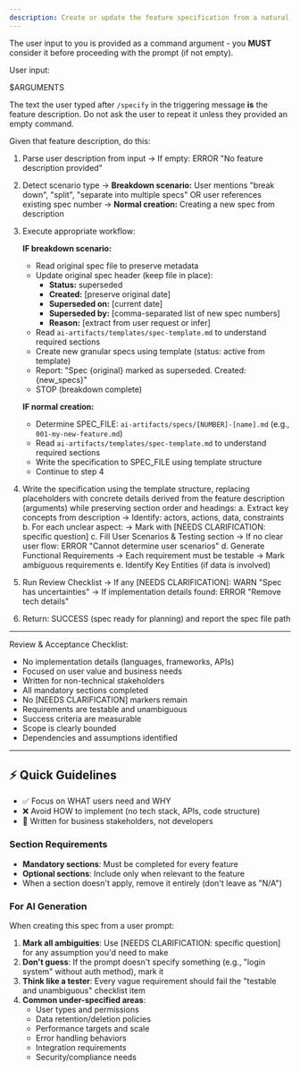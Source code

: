 ```yaml
---
description: Create or update the feature specification from a natural language feature description.
---
```


The user input to you is provided as a command argument - you **MUST** consider it before proceeding with the prompt (if not empty).

User input:

$ARGUMENTS

The text the user typed after `/specify` in the triggering message **is** the feature description. Do not ask the user to repeat it unless they provided an empty command.

Given that feature description, do this:

1. Parse user description from input
   → If empty: ERROR "No feature description provided"

2. Detect scenario type
   → **Breakdown scenario:** User mentions "break down", "split", "separate into multiple specs" OR user references existing spec number
   → **Normal creation:** Creating a new spec from description

3. Execute appropriate workflow:

   **IF breakdown scenario:**
   - Read original spec file to preserve metadata
   - Update original spec header (keep file in place):
     - **Status:** superseded
     - **Created:** [preserve original date]
     - **Superseded on:** [current date]
     - **Superseded by:** [comma-separated list of new spec numbers]
     - **Reason:** [extract from user request or infer]
   - Read `ai-artifacts/templates/spec-template.md` to understand required sections
   - Create new granular specs using template (status: active from template)
   - Report: "Spec {original} marked as superseded. Created: {new_specs}"
   - STOP (breakdown complete)

   **IF normal creation:**
   - Determine SPEC_FILE: `ai-artifacts/specs/[NUMBER]-[name].md` (e.g., `001-my-new-feature.md`)
   - Read `ai-artifacts/templates/spec-template.md` to understand required sections
   - Write the specification to SPEC_FILE using template structure
   - Continue to step 4

4. Write the specification using the template structure, replacing placeholders with concrete details derived from the feature description (arguments) while preserving section order and headings:
   a. Extract key concepts from description
   → Identify: actors, actions, data, constraints
   b. For each unclear aspect:
   → Mark with [NEEDS CLARIFICATION: specific question]
   c. Fill User Scenarios & Testing section
   → If no clear user flow: ERROR "Cannot determine user scenarios"
   d. Generate Functional Requirements
   → Each requirement must be testable
   → Mark ambiguous requirements
   e. Identify Key Entities (if data is involved)
5. Run Review Checklist
   → If any [NEEDS CLARIFICATION]: WARN "Spec has uncertainties"
   → If implementation details found: ERROR "Remove tech details"
6. Return: SUCCESS (spec ready for planning) and report the spec file path

---

Review & Acceptance Checklist:

- No implementation details (languages, frameworks, APIs)
- Focused on user value and business needs
- Written for non-technical stakeholders
- All mandatory sections completed
- No [NEEDS CLARIFICATION] markers remain
- Requirements are testable and unambiguous
- Success criteria are measurable
- Scope is clearly bounded
- Dependencies and assumptions identified

---

## ⚡ Quick Guidelines

- ✅ Focus on WHAT users need and WHY
- ❌ Avoid HOW to implement (no tech stack, APIs, code structure)
- 👥 Written for business stakeholders, not developers

### Section Requirements

- **Mandatory sections**: Must be completed for every feature
- **Optional sections**: Include only when relevant to the feature
- When a section doesn't apply, remove it entirely (don't leave as "N/A")

### For AI Generation

When creating this spec from a user prompt:

1. **Mark all ambiguities**: Use [NEEDS CLARIFICATION: specific question] for any assumption you'd need to make
2. **Don't guess**: If the prompt doesn't specify something (e.g., "login system" without auth method), mark it
3. **Think like a tester**: Every vague requirement should fail the "testable and unambiguous" checklist item
4. **Common under-specified areas**:
   - User types and permissions
   - Data retention/deletion policies
   - Performance targets and scale
   - Error handling behaviors
   - Integration requirements
   - Security/compliance needs
